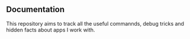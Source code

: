 ## Documentation

This repository aims to track all the useful commannds, debug tricks and hidden facts about apps I work with.